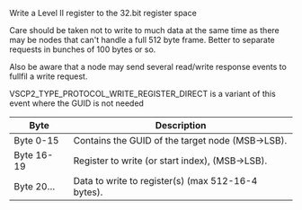  Write a Level II register to the 32.bit register space

 Care should be taken not to write to much data at the same time as there may be nodes
 that can't handle a full 512 byte frame. Better to separate requests in bunches
 of 100 bytes or so.

 Also be aware that a node may send several read/write response events to fullfil a write request.

 VSCP2_TYPE_PROTOCOL_WRITE_REGISTER_DIRECT is a variant of this event where the GUID is not needed
 
 | Byte       | Description                                      | 
 | ----       | -----------                                      | 
 | Byte 0-15  | Contains the GUID of the target node (MSB->LSB). | 
 | Byte 16-19 | Register to write (or start index), (MSB->LSB).  | 
 | Byte 20…   | Data to write to register(s) (max 512-16-4 bytes).  | 



